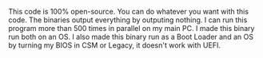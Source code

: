 This code is 100% open-source.
You can do whatever you want with this code.
The binaries output everything by outputing nothing.
I can run this program more than 500 times in parallel on my main PC.
I made this binary run both on an OS.
I also made this binary run as a Boot Loader and an OS by turning my BIOS in CSM or Legacy, it doesn't work with UEFI.
